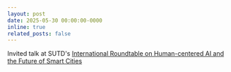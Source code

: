 ```yaml
---
layout: post
date: 2025-05-30 00:00:00-0000
inline: true
related_posts: false
---
```


Invited talk at SUTD's <a href="https://www.sutd.edu.sg/events-listing/international-roundtable-on-human-centered-ai-and-the-future-of-smart-cities/" target="_blank">International Roundtable on Human-centered AI and the Future of Smart Cities</a>

